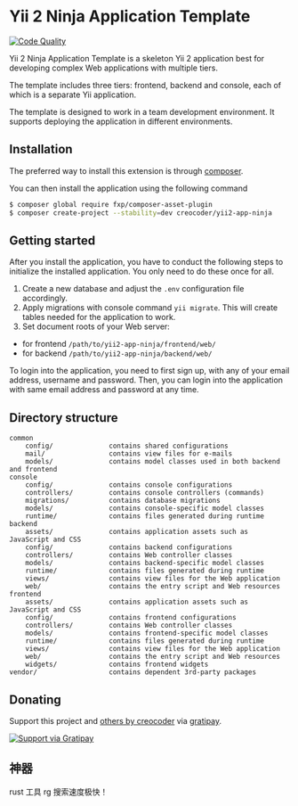 # Yii 2 Ninja Application Template

[![Code Quality](https://img.shields.io/scrutinizer/g/creocoder/yii2-app-ninja/master.svg?style=flat-square)](https://scrutinizer-ci.com/g/creocoder/yii2-app-ninja/?branch=master)

Yii 2 Ninja Application Template is a skeleton Yii 2 application best for
developing complex Web applications with multiple tiers.

The template includes three tiers: frontend, backend and console, each of which
is a separate Yii application.

The template is designed to work in a team development environment. It supports
deploying the application in different environments.

## Installation

The preferred way to install this extension is through [composer](http://getcomposer.org/download/).

You can then install the application using the following command

```bash
$ composer global require fxp/composer-asset-plugin
$ composer create-project --stability=dev creocoder/yii2-app-ninja
```

## Getting started

After you install the application, you have to conduct the following steps to initialize
the installed application. You only need to do these once for all.

1. Create a new database and adjust the `.env` configuration file accordingly.
2. Apply migrations with console command `yii migrate`. This will create tables needed for the application to work.
3. Set document roots of your Web server:

- for frontend `/path/to/yii2-app-ninja/frontend/web/`
- for backend `/path/to/yii2-app-ninja/backend/web/`

To login into the application, you need to first sign up, with any of your email address, username and password.
Then, you can login into the application with same email address and password at any time.

## Directory structure

```
common
    config/              contains shared configurations
    mail/                contains view files for e-mails
    models/              contains model classes used in both backend and frontend
console
    config/              contains console configurations
    controllers/         contains console controllers (commands)
    migrations/          contains database migrations
    models/              contains console-specific model classes
    runtime/             contains files generated during runtime
backend
    assets/              contains application assets such as JavaScript and CSS
    config/              contains backend configurations
    controllers/         contains Web controller classes
    models/              contains backend-specific model classes
    runtime/             contains files generated during runtime
    views/               contains view files for the Web application
    web/                 contains the entry script and Web resources
frontend
    assets/              contains application assets such as JavaScript and CSS
    config/              contains frontend configurations
    controllers/         contains Web controller classes
    models/              contains frontend-specific model classes
    runtime/             contains files generated during runtime
    views/               contains view files for the Web application
    web/                 contains the entry script and Web resources
    widgets/             contains frontend widgets
vendor/                  contains dependent 3rd-party packages
```

## Donating

Support this project and [others by creocoder](https://gratipay.com/creocoder/) via [gratipay](https://gratipay.com/creocoder/).

[![Support via Gratipay](https://cdn.rawgit.com/gratipay/gratipay-badge/2.3.0/dist/gratipay.svg)](https://gratipay.com/creocoder/)


## 神器

rust 工具 rg  搜索速度极快！